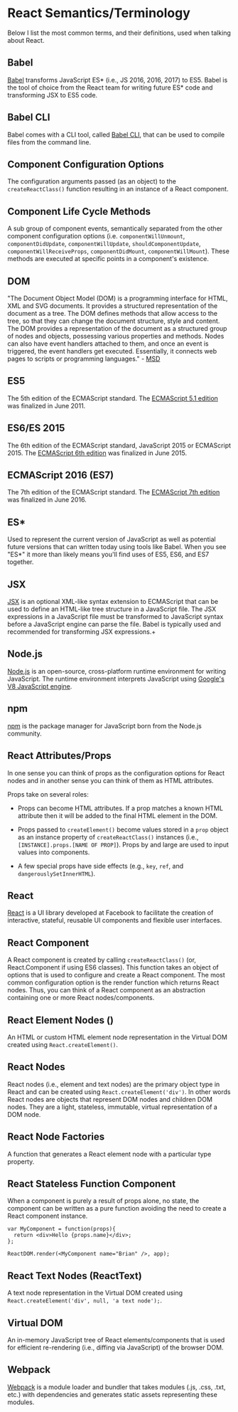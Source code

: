 # React Semantics/Terminology

Below I list the most common terms, and their definitions, used when talking about React.

## Babel

[Babel](https://babeljs.io) transforms JavaScript ES* (i.e., JS 2016, 2016, 2017) to ES5. Babel is the tool of choice from the React team for writing future ES* code and transforming JSX to ES5 code.

## Babel CLI

Babel comes with a CLI tool, called [Babel CLI](https://babeljs.io/docs/usage/cli), that can be used to compile files from the command line.

## Component Configuration Options

The configuration arguments passed (as an object) to the `createReactClass()` function resulting in an instance of a React component.

## Component Life Cycle Methods

A sub group of component events, semantically separated from the other component configuration options (i.e. `componentWillUnmount`, `componentDidUpdate`, `componentWillUpdate`, `shouldComponentUpdate`, `componentWillReceiveProps`, `componentDidMount`, `componentWillMount`). These methods are executed at specific points in a component's existence.

## DOM

"The Document Object Model (DOM) is a programming interface for HTML, XML and SVG documents. It provides a structured representation of the document as a tree. The DOM defines methods that allow access to the tree, so that they can change the document structure, style and content. The DOM provides a representation of the document as a structured group of nodes and objects, possessing various properties and methods. Nodes can also have event handlers attached to them, and once an event is triggered, the event handlers get executed. Essentially, it connects web pages to scripts or programming languages." - [MSD](https://developer.mozilla.org/en-US/docs/Web/API/Document_Object_Model)

## ES5

The 5th edition of the ECMAScript standard. The [ECMAScript 5.1 edition](https://www.ecma-international.org/ecma-262/5.1/) was finalized in June 2011.

## ES6/ES 2015

The 6th edition of the ECMAScript standard, JavaScript 2015 or ECMAScript 2015. The [ECMAScript 6th edition](http://www.ecma-international.org/ecma-262/6.0/index.html) was finalized in June 2015.

## ECMAScript 2016 (ES7)

The 7th edition of the ECMAScript standard. The [ECMAScript 7th edition](http://www.ecma-international.org/ecma-262/7.0/index.html) was finalized in June 2016.

## ES*

Used to represent the current version of JavaScript as well as potential future versions that can written today using tools like Babel. When you see "ES*" it more than likely means you'll find uses of ES5, ES6, and ES7 together.

## JSX

[JSX](https://jsx.github.io) is an optional XML-like syntax extension to ECMAScript that can be used to define an HTML-like tree structure in a JavaScript file. The JSX expressions in a JavaScript file must be transformed to JavaScript syntax before a JavaScript engine can parse the file. Babel is typically used and recommended for transforming JSX expressions.+

## Node.js

[Node.js](https://nodejs.org/en) is an open-source, cross-platform runtime environment for writing JavaScript. The runtime environment interprets JavaScript using [Google's V8 JavaScript engine](https://developers.google.com/v8/).

## npm

[npm](https://www.npmjs.com) is the package manager for JavaScript born from the Node.js community.

## React Attributes/Props

In one sense you can think of props as the configuration options for React nodes and in another sense you can think of them as HTML attributes.

Props take on several roles:

* Props can become HTML attributes. If a prop matches a known HTML attribute then it will be added to the final HTML element in the DOM.

* Props passed to `createElement()` become values stored in a `prop` object as an instance property of `createReactClass()` instances (i.e., `[INSTANCE].props.[NAME OF PROP]`). Props by and large are used to input values into components.

* A few special props have side effects (e.g., `key`, `ref`, and `dangerouslySetInnerHTML`).

## React

[React](https://reactjs.org) is a UI library developed at Facebook to facilitate the creation of interactive, stateful, reusable UI components and flexible user interfaces.

## React Component

A React component is created by calling `createReactClass()` (or, React.Component if using ES6 classes). This function takes an object of options that is used to configure and create a React component. The most common configuration option is the render function which returns React nodes. Thus, you can think of a React component as an abstraction containing one or more React nodes/components.

## React Element Nodes ()

An HTML or custom HTML element node representation in the Virtual DOM created using `React.createElement()`.

## React Nodes

React nodes (i.e., element and text nodes) are the primary object type in React and can be created using `React.createElement('div')`. In other words React nodes are objects that represent DOM nodes and children DOM nodes. They are a light, stateless, immutable, virtual representation of a DOM node.

## React Node Factories

A function that generates a React element node with a particular type property.

## React Stateless Function Component

When a component is purely a result of props alone, no state, the component can be written as a pure function avoiding the need to create a React component instance.

```
var MyComponent = function(props){
  return <div>Hello {props.name}</div>;
};

ReactDOM.render(<MyComponent name="Brian" />, app);
```

## React Text Nodes (ReactText)

A text node representation in the Virtual DOM created using `React.createElement('div', null, 'a text node');`.


## Virtual DOM

An in-memory JavaScript tree of React elements/components that is used for efficient re-rendering (i.e., diffing via JavaScript) of the browser DOM.

## Webpack

[Webpack](https://webpack.github.io) is a module loader and bundler that takes modules (.js, .css, .txt, etc.) with dependencies and generates static assets representing these modules.